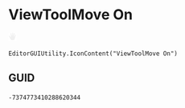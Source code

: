 # ViewToolMove On
![](/img/ViewToolMove%20On.png)

``` CSharp
EditorGUIUtility.IconContent("ViewToolMove On")
```
## GUID
```
-7374773410288620344
```
